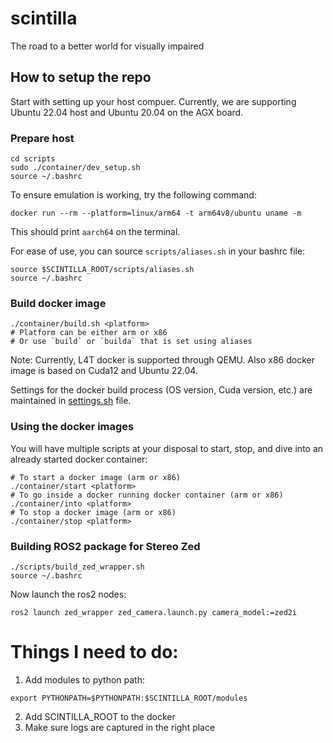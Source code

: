 # scintilla
The road to a better world for visually impaired

## How to setup the repo
Start with setting up your host compuer. Currently, we are supporting Ubuntu 22.04 host and Ubuntu 20.04 on the AGX board.

### Prepare host
```
cd scripts
sudo ./container/dev_setup.sh
source ~/.bashrc
```

To ensure emulation is working, try the following command:
```
docker run --rm --platform=linux/arm64 -t arm64v8/ubuntu uname -m
```

This should print `aarch64` on the terminal.

For ease of use, you can source `scripts/aliases.sh` in your bashrc file:
```
source $SCINTILLA_ROOT/scripts/aliases.sh
source ~/.bashrc
```

### Build docker image

```
./container/build.sh <platform>
# Platform can be either arm or x86
# Or use `build` or `builda` that is set using aliases
```

Note: Currently, L4T docker is supported through QEMU. Also x86 docker image is based on Cuda12 and Ubuntu 22.04.

Settings for the docker build process (OS version, Cuda version, etc.) are maintained in [settings.sh](container/settings.sh) file.

### Using the docker images
You will have multiple scripts at your disposal to start, stop, and dive into an already started docker container:

```
# To start a docker image (arm or x86)
./container/start <platform>
# To go inside a docker running docker container (arm or x86)
./container/into <platform>
# To stop a docker image (arm or x86)
./container/stop <platform>
```

### Building ROS2 package for Stereo Zed

```
./scripts/build_zed_wrapper.sh
source ~/.bashrc
```

Now launch the ros2 nodes:
```
ros2 launch zed_wrapper zed_camera.launch.py camera_model:=zed2i
```

# Things I need to do:
1. Add modules to python path:
```
export PYTHONPATH=$PYTHONPATH:$SCINTILLA_ROOT/modules
```
2. Add SCINTILLA_ROOT to the docker
3. Make sure logs are captured in the right place
